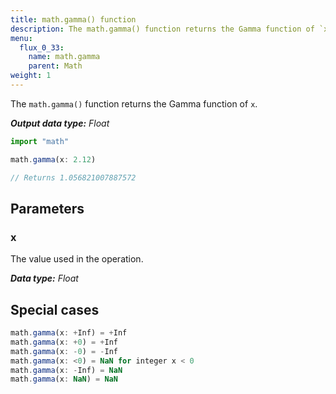 ```yaml
---
title: math.gamma() function
description: The math.gamma() function returns the Gamma function of `x`.
menu:
  flux_0_33:
    name: math.gamma
    parent: Math
weight: 1
---
```


The `math.gamma()` function returns the Gamma function of `x`.

_**Output data type:** Float_

```js
import "math"

math.gamma(x: 2.12)

// Returns 1.056821007887572
```

## Parameters

### x
The value used in the operation.

_**Data type:** Float_

## Special cases
```js
math.gamma(x: +Inf) = +Inf
math.gamma(x: +0) = +Inf
math.gamma(x: -0) = -Inf
math.gamma(x: <0) = NaN for integer x < 0
math.gamma(x: -Inf) = NaN
math.gamma(x: NaN) = NaN
```
